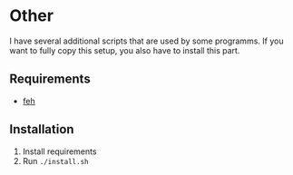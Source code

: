 # Other

I have several additional scripts that are used by some programms. If you want to fully copy this setup, you also have to install this part.

## Requirements
- [feh](https://github.com/derf/feh)

## Installation
1. Install requirements
2. Run `./install.sh`
